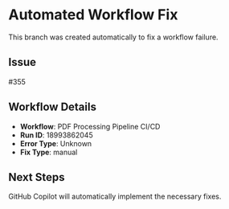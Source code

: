 # Automated Workflow Fix

This branch was created automatically to fix a workflow failure.

## Issue

#355

## Workflow Details

- **Workflow**: PDF Processing Pipeline CI/CD
- **Run ID**: 18993862045
- **Error Type**: Unknown
- **Fix Type**: manual

## Next Steps

GitHub Copilot will automatically implement the necessary fixes.
